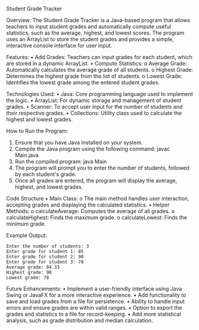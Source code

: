 Student Grade Tracker

Overview:
The Student Grade Tracker is a Java-based program that allows teachers to input student grades and automatically compute useful statistics, such as the average, highest, and lowest scores. The program uses an ArrayList to store the student grades and provides a simple, interactive console interface for user input.

Features:
•	Add Grades: Teachers can input grades for each student, which are stored in a dynamic ArrayList.
•	Compute Statistics:
o	Average Grade: Automatically calculates the average grade of all students.
o	Highest Grade: Determines the highest grade from the list of students.
o	Lowest Grade: Identifies the lowest grade among the entered student grades.

Technologies Used:
•	Java: Core programming language used to implement the logic.
•	ArrayList: For dynamic storage and management of student grades.
•	Scanner: To accept user input for the number of students and their respective grades.
•	Collections: Utility class used to calculate the highest and lowest grades.

How to Run the Program:

1.	Ensure that you have Java installed on your system.
2.	Compile the Java program using the following command:
    javac Main.java
3.	Run the compiled program:
    java Main
4.	The program will prompt you to enter the number of students, followed by each student's grade.
5.	Once all grades are entered, the program will display the average, highest, and lowest grades.

Code Structure
•	Main Class:
o	The main method handles user interaction, accepting grades and displaying the calculated statistics.
•	Helper Methods:
o	calculateAverage: Computes the average of all grades.
o	calculateHighest: Finds the maximum grade.
o	calculateLowest: Finds the minimum grade.

Example Output:

    Enter the number of students: 3
    Enter grade for student 1: 85
    Enter grade for student 2: 90
    Enter grade for student 3: 78
    Average grade: 84.33
    Highest grade: 90
    Lowest grade: 78

Future Enhancements:
•	Implement a user-friendly interface using Java Swing or JavaFX for a more interactive experience.
•	Add functionality to save and load grades from a file for persistence.
•	Ability to handle input errors and ensure grades are within valid ranges.
•	Option to export the grades and statistics to a file for record-keeping.
•	Add more statistical analysis, such as grade distribution and median calculation.